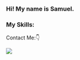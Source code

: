  ### Hi! My name is Samuel. 
 
   ### My Skills:

  Contact Me:👇
  <div> 
  <a href = "mailto:contatosamuelsilva2006@gmail.com"><img src="https://img.shields.io/badge/-Gmail-%23333?style=for-the-badge&logo=gmail&logoColor=white" target="_blank"></a>
   
</div>
    

